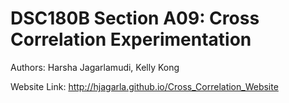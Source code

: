 # DSC180B Section A09: Cross Correlation Experimentation
Authors: Harsha Jagarlamudi, Kelly Kong

Website Link: http://hjagarla.github.io/Cross_Correlation_Website
